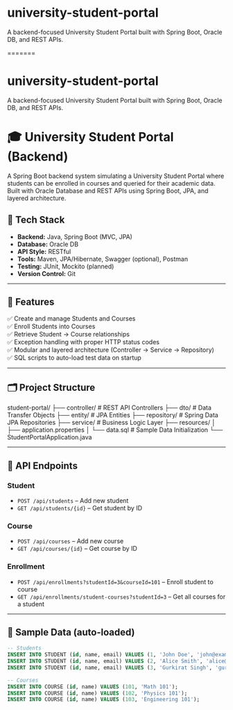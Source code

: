 # university-student-portal
A backend-focused University Student Portal built with Spring Boot, Oracle DB, and REST APIs.

=======
# university-student-portal
A backend-focused University Student Portal built with Spring Boot, Oracle DB, and REST APIs.

# 🎓 University Student Portal (Backend)

A Spring Boot backend system simulating a University Student Portal where students can be enrolled in courses and queried for their academic data. Built with Oracle Database and REST APIs using Spring Boot, JPA, and layered architecture.

## 🔧 Tech Stack

- **Backend:** Java, Spring Boot (MVC, JPA)
- **Database:** Oracle DB
- **API Style:** RESTful
- **Tools:** Maven, JPA/Hibernate, Swagger (optional), Postman
- **Testing:** JUnit, Mockito (planned)
- **Version Control:** Git

---

## 🧩 Features

✅ Create and manage Students and Courses  
✅ Enroll Students into Courses  
✅ Retrieve Student → Course relationships  
✅ Exception handling with proper HTTP status codes  
✅ Modular and layered architecture (Controller → Service → Repository)  
✅ SQL scripts to auto-load test data on startup  

---

## 🗂️ Project Structure

student-portal/
├── controller/ # REST API Controllers
├── dto/ # Data Transfer Objects
├── entity/ # JPA Entities
├── repository/ # Spring Data JPA Repositories
├── service/ # Business Logic Layer
├── resources/
│ ├── application.properties
│ └── data.sql # Sample Data Initialization
└── StudentPortalApplication.java


---

## 🔄 API Endpoints

### Student
- `POST /api/students` – Add new student  
- `GET /api/students/{id}` – Get student by ID  

### Course
- `POST /api/courses` – Add new course  
- `GET /api/courses/{id}` – Get course by ID  

### Enrollment
- `POST /api/enrollments?studentId=3&courseId=101` – Enroll student to course  
- `GET /api/enrollments/student-courses?studentId=3` – Get all courses for a student  

---

## 💾 Sample Data (auto-loaded)

```sql
-- Students
INSERT INTO STUDENT (id, name, email) VALUES (1, 'John Doe', 'john@example.com');
INSERT INTO STUDENT (id, name, email) VALUES (2, 'Alice Smith', 'alice@example.com');
INSERT INTO STUDENT (id, name, email) VALUES (3, 'Gurkirat Singh', 'gurkirat.ca@gmail.com');

-- Courses
INSERT INTO COURSE (id, name) VALUES (101, 'Math 101');
INSERT INTO COURSE (id, name) VALUES (102, 'Physics 101');
INSERT INTO COURSE (id, name) VALUES (103, 'Engineering 101');
